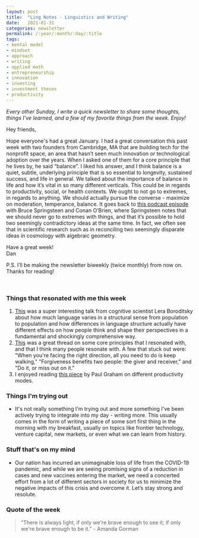 ```yaml
---
layout: post
title:  "Ling Notes - Linguistics and Writing"
date:   2021-01-31
categories: newsletter
permalink: /:year/:month/:day/:title
tags:
- mental model
- mindset
- approach
- writing
- applied math
- entrepreneurship
- innovation
- investing
- investment theses
- productivity
---
```


*Every other Sunday, I write a quick newsletter to share some thoughts, things I've learned, and a few of my favorite things from the week. Enjoy!*

Hey friends,

Hope everyone's had a great January. I had a great conversation this past week with two founders from Cambridge, MA that are building tech for the nonprofit space, an area that hasn’t seen much innovation or technological adoption over the years. When I asked one of them for a core principle that he lives by, he said “balance”. I liked his answer, and I think balance is a quiet, subtle, underlying principle that is so essential to longevity, sustained success, and life in general. We talked about the importance of balance in life and how it’s vital in so many different verticals. This could be in regards to productivity, social, or health contexts. We ought to not go to extremes, in regards to anything. We should actually pursue the converse - maximize on moderation, temperance, balance. It goes back to [this podcast episode](https://podcasts.apple.com/us/podcast/bruce-springsteen/id1438054347?i=1000496061761) with Bruce Springsteen and Conan O’Brien, where Springsteen notes that we should never go to extremes with things, and that it’s possible to hold two seemingly contradictory ideas at the same time. In fact, we often see that in scientific research such as in reconciling two seemingly disparate ideas in cosmology with algebraic geometry.

Have a great week!\
Dan

P.S. I’ll be making the newsletter biweekly (twice monthly) from now on. Thanks for reading!

<br>

### Things that resonated with me this week

1. [This](https://www.instagram.com/tv/CKXQYJwHckL/?igshid=1bmel1ksze7j8) was a super interesting talk from cognitive scientist Lera Boroditsky about how much language varies in a structural sense from population to population and how differences in language structure actually have different effects on how people think and shape their perspectives in a fundamental and shockingly comprehensive way.
2. [This](https://twitter.com/ayay_ron69/status/1353318881121755136?s=12) was a great thread on some core principles that I resonated with, and that I think many people resonate with. A few that stuck out were: "When you're facing the right direction, all you need to do is keep walking," "Forgiveness benefits two people: the giver and receiver," and "Do it, or miss out on it."
3. I enjoyed reading [this piece](http://www.paulgraham.com/makersschedule.html) by Paul Graham on different productivity modes.

### Things I'm trying out

- It's not really something I'm trying out and more something I've been actively trying to integrate into my day - writing more. This usually comes in the form of writing a piece of some sort first thing in the morning with my breakfast, usually on topics like frontier technology, venture capital, new markets, or even what we can learn from history.

### Stuff that's on my mind

- Our nation has incurred an unimaginable loss of life from the COVID-19 pandemic, and while we are seeing promising signs of a reduction in cases and new vaccines entering the market, we need a concerted effort from a lot of different sectors in society for us to minimize the negative impacts of this crisis and overcome it. Let’s stay strong and resolute.

### Quote of the week

> “There is always light, if only we're brave enough to see it; if only we're brave enough to be it.” - Amanda Gorman
